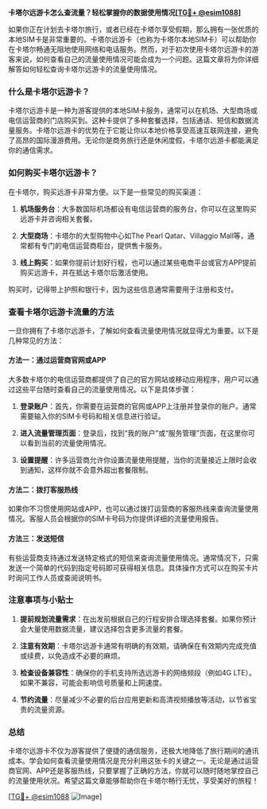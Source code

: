 **卡塔尔远游卡怎么查流量？轻松掌握你的数据使用情况[[TG💪+ @esim1088](https://t.me/s/esim1088)]**

如果你正在计划去卡塔尔旅行，或者已经在卡塔尔享受假期，那么拥有一张优质的本地SIM卡是非常重要的。卡塔尔远游卡（也称为卡塔尔本地SIM卡）可以帮助你在卡塔尔畅通无阻地使用网络和电话服务。然而，对于初次使用卡塔尔远游卡的游客来说，如何查看自己的流量使用情况可能会成为一个问题。这篇文章将为你详细解答如何轻松查询卡塔尔远游卡的流量使用情况。

### 什么是卡塔尔远游卡？

卡塔尔远游卡是一种为游客提供的本地SIM卡服务，通常可以在机场、大型商场或电信运营商的门店购买到。这种卡提供了多种套餐选择，包括通话、短信和数据流量服务。卡塔尔远游卡的优势在于它能让你以本地价格享受高速互联网连接，避免了高昂的国际漫游费用。无论你是商务旅行还是休闲度假，卡塔尔远游卡都能满足你的通信需求。

### 如何购买卡塔尔远游卡？

在卡塔尔，购买远游卡非常方便。以下是一些常见的购买渠道：

1. **机场服务台**：大多数国际机场都设有电信运营商的服务台，你可以在这里购买远游卡并咨询相关套餐。
   
2. **大型商场**：卡塔尔的大型购物中心如The Pearl Qatar、Villaggio Mall等，通常都有专门的电信运营商柜台，提供售卡服务。

3. **线上购买**：如果你提前计划好行程，也可以通过某些电商平台或官方APP提前购买远游卡，并在抵达卡塔尔后激活使用。

购买时，记得带上护照和银行卡，因为这些信息通常需要用于注册和支付。

### 查看卡塔尔远游卡流量的方法

一旦你拥有了卡塔尔远游卡，了解如何查看流量使用情况就显得尤为重要。以下是几种常见的方法：

#### 方法一：通过运营商官网或APP

大多数卡塔尔的电信运营商都提供了自己的官方网站或移动应用程序，用户可以通过这些平台随时查看自己的流量使用情况。以下是具体步骤：

1. **登录账户**：首先，你需要在运营商的官网或APP上注册并登录你的账户。通常需要输入你的SIM卡号码和相关信息进行验证。

2. **进入流量管理页面**：登录后，找到“我的账户”或“服务管理”页面，在这里你可以看到当前的流量使用情况。

3. **设置提醒**：许多运营商允许你设置流量使用提醒，当你的流量接近上限时会收到通知，这样你就不会意外超出套餐限制。

#### 方法二：拨打客服热线

如果你不习惯使用网站或APP，也可以通过拨打运营商的客服热线来查询流量使用情况。客服人员会根据你的SIM卡号码为你提供详细的流量使用报告。

#### 方法三：发送短信

有些运营商支持通过发送特定格式的短信来查询流量使用情况。通常情况下，只需发送一个简单的代码到指定号码即可获得相关信息。具体操作方式可以在购买卡片时询问工作人员或查阅说明书。

### 注意事项与小贴士

1. **提前规划流量需求**：在出发前根据自己的行程安排合理选择套餐。如果你预计会大量使用数据流量，建议选择包含更多流量的套餐。

2. **注意有效期**：卡塔尔远游卡通常有明确的有效期，请确保在有效期内完成充值或续费，以免造成不必要的麻烦。

3. **检查设备兼容性**：确保你的手机支持所选远游卡的网络频段（例如4G LTE）。如果不兼容，可能会影响信号质量和上网速度。

4. **节约流量**：尽量减少不必要的后台应用更新和高清视频播放等活动，以节省宝贵的流量资源。

### 总结

卡塔尔远游卡不仅为游客提供了便捷的通信服务，还极大地降低了旅行期间的通讯成本。学会如何查看流量使用情况是充分利用这张卡的关键之一。无论是通过运营商官网、APP还是客服热线，只要掌握了正确的方法，你就可以随时随地掌控自己的流量使用状况。希望这篇文章能够帮助你在卡塔尔畅行无忧，享受美好的旅程！

[[TG💪+ @esim1088](https://t.me/s/esim1088) ![Image](https://i.postimg.cc/4NQfJmqS/Snipaste-2025-05-13-00-14-12.png)]